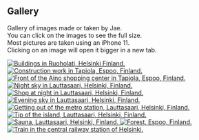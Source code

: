## Gallery

Gallery of images made or taken by Jae.  
You can click on the images to see the full size.  
Most pictures are taken using an iPhone 11.  
Clicking on an image will open it bigger in a new tab.


<div class="gallery">
<a href="https://bm.jae.fi/web/jae.fi/img/IMG_0489.JPEG">
<picture>
    <source type="image/avif" srcset="https://bm.jae.fi/web/jae.fi/avif/IMG_0489.avif">
    <source type="image/jpeg" srcset="https://bm.jae.fi/web/jae.fi/img/IMG_0489.JPEG">
    <img data-src="https://bm.jae.fi/web/jae.fi/img/IMG_0489.JPEG" alt="Buildings in Ruoholati, Helsinki Finland." />
</picture>
</a>
<a href="https://bm.jae.fi/web/jae.fi/img/IMG_3439.JPEG">
<picture>
    <source type="image/avif" srcset="https://bm.jae.fi/web/jae.fi/avif/IMG_3439.avif">
    <source type="image/jpeg" srcset="https://bm.jae.fi/web/jae.fi/img/IMG_3439.JPEG">
    <img data-src="https://bm.jae.fi/web/jae.fi/img/IMG_3439.JPEG" alt="Construction work in Tapiola, Espoo, Finland." />
</picture>
</a>
<a href="https://bm.jae.fi/web/jae.fi/img/IMG_3446.JPEG">
<picture>
    <source type="image/avif" srcset="https://bm.jae.fi/web/jae.fi/avif/IMG_3446.avif">
    <source type="image/jpeg" srcset="https://bm.jae.fi/web/jae.fi/img/IMG_3446.JPEG">
    <img data-src="https://bm.jae.fi/web/jae.fi/img/IMG_3446.JPEG" alt="Front of the Aino shopping center in Tapiola, Espoo, Finland." />
</picture>
</a>
<a href="https://bm.jae.fi/web/jae.fi/img/IMG_3855.jpeg">
<picture>
    <source type="image/avif" srcset="https://bm.jae.fi/web/jae.fi/avif/IMG_3855.avif">
    <source type="image/jpeg" srcset="https://bm.jae.fi/web/jae.fi/img/IMG_3855.jpeg">
    <img data-src="https://bm.jae.fi/web/jae.fi/img/IMG_3855.jpeg" alt="Night sky in Lauttasaari, Helsinki, Finland." />
</picture>
</a>
<a href="https://bm.jae.fi/web/jae.fi/img/IMG_3861.JPEG">
<picture>
    <source type="image/avif" srcset="https://bm.jae.fi/web/jae.fi/avif/IMG_3861.avif">
    <source type="image/jpeg" srcset="https://bm.jae.fi/web/jae.fi/img/IMG_3861.JPEG">
    <img data-src="https://bm.jae.fi/web/jae.fi/img/IMG_3861.JPEG" alt="Shop at night in Lauttasaari, Helsinki, Finland." />
</picture>
</a>
<a href="https://bm.jae.fi/web/jae.fi/img/IMG_4149.JPEG">
<picture>
    <source type="image/avif" srcset="https://bm.jae.fi/web/jae.fi/avif/IMG_4149.avif">
    <source type="image/jpeg" srcset="https://bm.jae.fi/web/jae.fi/img/IMG_4149.JPEG">
    <img data-src="https://bm.jae.fi/web/jae.fi/img/IMG_4149.JPEG" alt="Evening sky in Lauttasaari, Helsinki, Finland." />
</picture>
</a>
<a href="https://bm.jae.fi/web/jae.fi/img/IMG_4685.JPEG">
<picture>
    <source type="image/avif" srcset="https://bm.jae.fi/web/jae.fi/avif/IMG_4685.avif">
    <source type="image/jpeg" srcset="https://bm.jae.fi/web/jae.fi/img/IMG_4685.JPEG">
    <img data-src="https://bm.jae.fi/web/jae.fi/img/IMG_4685.JPEG" alt="Getting out of the metro station, Lauttasaari, Helsinki, Finland." class="lozad" />
</picture>
<a href="https://bm.jae.fi/web/jae.fi/img/IMG_5132.jpeg">
<picture>
    <source type="image/avif" srcset="https://bm.jae.fi/web/jae.fi/avif/IMG_5132.avif">
    <source type="image/jpeg" srcset="https://bm.jae.fi/web/jae.fi/img/IMG_5132.jpeg">
    <img data-src="https://bm.jae.fi/web/jae.fi/img/IMG_5132.jpeg" alt="Tip of the island, Lauttasaari, Helsinki, Finland." />
</picture>
</a>
<a href="https://bm.jae.fi/web/jae.fi/img/IMG_5382.jpeg">
<picture>
    <source type="image/avif" srcset="https://bm.jae.fi/web/jae.fi/avif/IMG_5382.avif">
    <source type="image/jpeg" srcset="https://bm.jae.fi/web/jae.fi/img/IMG_5382.jpeg">
    <img data-src="https://bm.jae.fi/web/jae.fi/img/IMG_5382.jpeg" alt="Sauna, Lauttasaari, Helsinki, Finland." />
</picture>
</a>
<a href="https://bm.jae.fi/web/jae.fi/img/IMG_6134.JPEG">
<picture>
    <source type="image/avif" srcset="https://bm.jae.fi/web/jae.fi/avif/IMG_6134.avif">
    <source type="image/jpeg" srcset="https://bm.jae.fi/web/jae.fi/img/IMG_6134.JPEG">
    <img data-src="https://bm.jae.fi/web/jae.fi/img/IMG_6134.JPEG" alt="Forest, Espoo, Finland." />
</picture>
<a href="https://bm.jae.fi/web/jae.fi/img/IMG_8506.JPEG">
<picture>
    <source type="image/avif" srcset="https://bm.jae.fi/web/jae.fi/avif/IMG_8506.avif">
    <source type="image/jpeg" srcset="https://bm.jae.fi/web/jae.fi/img/IMG_8506.JPEG">
    <img data-src="https://bm.jae.fi/web/jae.fi/img/IMG_8506.JPEG" alt="Train in the central railway station of Helsinki." />
</picture>
</a>
</div>
</a>
